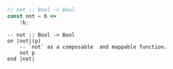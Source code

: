 ```javascript
// not :: Bool -> Bool
const not = b =>
    !b;
```


```applescript
-- not :: Bool -> Bool
on |not|(p)
    -- `not` as a composable  and mappable function.
    not p
end |not|
```